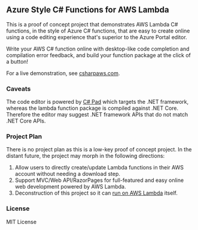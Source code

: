 ## Azure Style C# Functions for AWS Lambda ##

This is a proof of concept project that demonstrates AWS Lambda C# functions, in the style of Azure C# functions, that are easy to create online using a code editing experience that's superior to the Azure Portal editor.

Write your AWS C# function online with desktop-like code completion and compilation error feedback, and build your function package at the click of a button!

For a live demonstration, see [csharpaws.com](http://csharpaws.com).

### Caveats

The code editor is powered by [C# Pad](http://csharppad.com) which targets the .NET framework, whereas the lambda function package is compiled against .NET Core. Therefore the editor may suggest .NET framework APIs that do not match .NET Core APIs. 

### Project Plan

There is no project plan as this is a low-key proof of concept project.
In the distant future, the project may morph in the following directions:

1. Allow users to directly create/update Lambda functions in their AWS account without needing a download step.
2. Support MVC/Web API/RazorPages for full-featured and easy online web development powered by AWS Lambda.
3. Deconstruction of this project so it can [run on AWS Lambda](https://aws.amazon.com/serverless/build-a-web-app/) itself. 

### License

MIT License
